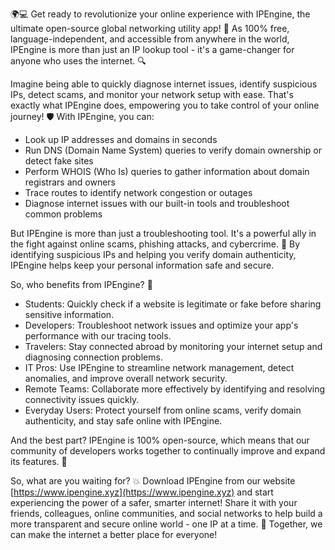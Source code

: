 🌍💻 Get ready to revolutionize your online experience with IPEngine, the ultimate open-source global networking utility app! 🚀 As 100% free, language-independent, and accessible from anywhere in the world, IPEngine is more than just an IP lookup tool - it's a game-changer for anyone who uses the internet. 🔍

Imagine being able to quickly diagnose internet issues, identify suspicious IPs, detect scams, and monitor your network setup with ease. That's exactly what IPEngine does, empowering you to take control of your online journey! 🛡️ With IPEngine, you can:

* Look up IP addresses and domains in seconds
* Run DNS (Domain Name System) queries to verify domain ownership or detect fake sites
* Perform WHOIS (Who Is) queries to gather information about domain registrars and owners
* Trace routes to identify network congestion or outages
* Diagnose internet issues with our built-in tools and troubleshoot common problems

But IPEngine is more than just a troubleshooting tool. It's a powerful ally in the fight against online scams, phishing attacks, and cybercrime. 🚨 By identifying suspicious IPs and helping you verify domain authenticity, IPEngine helps keep your personal information safe and secure.

So, who benefits from IPEngine? 🤔

* Students: Quickly check if a website is legitimate or fake before sharing sensitive information.
* Developers: Troubleshoot network issues and optimize your app's performance with our tracing tools.
* Travelers: Stay connected abroad by monitoring your internet setup and diagnosing connection problems.
* IT Pros: Use IPEngine to streamline network management, detect anomalies, and improve overall network security.
* Remote Teams: Collaborate more effectively by identifying and resolving connectivity issues quickly.
* Everyday Users: Protect yourself from online scams, verify domain authenticity, and stay safe online with IPEngine.

And the best part? IPEngine is 100% open-source, which means that our community of developers works together to continually improve and expand its features. 🤝

So, what are you waiting for? 💥 Download IPEngine from our website [https://www.ipengine.xyz](https://www.ipengine.xyz) and start experiencing the power of a safer, smarter internet! Share it with your friends, colleagues, online communities, and social networks to help build a more transparent and secure online world - one IP at a time. 🌟 Together, we can make the internet a better place for everyone!
